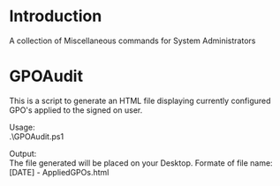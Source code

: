 # Introduction
A collection of Miscellaneous commands for System Administrators

# GPOAudit<br />
This is a script to generate an HTML file displaying currently configured GPO's applied to the signed on user. 

Usage: <br />
.\GPOAudit.ps1 

Output: <br />
The file generated will be placed on your Desktop. Formate of file name: [DATE] - AppliedGPOs.html
